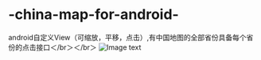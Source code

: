 # -china-map-for-android-
android自定义View（可缩放，平移，点击）,有中国地图的全部省份具备每个省份的点击接口＜/br＞＜/br＞
![Image text](https://github.com/AndroidCloud/-china-map-for-android-/blob/master/DemoImg/GIF.gif)